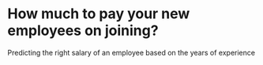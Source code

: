 # How much to pay your new employees on joining?
Predicting the right salary of an employee based on the years of experience
